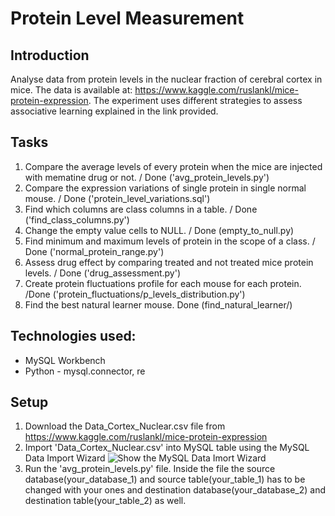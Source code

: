 # Protein Level Measurement

## Introduction
Analyse data from protein levels in the nuclear fraction of cerebral cortex in mice. The data is available at: https://www.kaggle.com/ruslankl/mice-protein-expression. The experiment uses different strategies to assess associative learning explained in the link provided. 

## Tasks

1. Compare the average levels of every protein when the mice are injected with mematine drug or not. / Done ('avg_protein_levels.py')
2. Compare the expression variations of single protein in single normal mouse. / Done ('protein_level_variations.sql')
3. Find which columns are class columns in a table. / Done ('find_class_columns.py')
4. Change the empty value cells to NULL. / Done (empty_to_null.py)
5. Find minimum and maximum levels of protein in the scope of a class. / Done ('normal_protein_range.py')
6. Assess drug effect by comparing treated and not treated mice protein levels. / Done ('drug_assessment.py')
7. Create protein fluctuations profile for each mouse for each protein. /Done ('protein_fluctuations/p_levels_distribution.py')
8. Find the best natural learner mouse. Done (find_natural_learner/)

## Technologies used:

* MySQL Workbench
* Python - mysql.connector, re

## Setup

1. Download the Data_Cortex_Nuclear.csv file from https://www.kaggle.com/ruslankl/mice-protein-expression
2. Import 'Data_Cortex_Nuclear.csv' into MySQL table using the MySQL Data Import Wizard
![Show the MySQL Data Imort Wizard](https://user-images.githubusercontent.com/47303660/75633122-348f9c80-5bfa-11ea-8701-0c26302119f3.jpg)
3. Run the 'avg_protein_levels.py' file. Inside the file the source database(your_database_1) and source table(your_table_1) has to be changed with your ones and destination database(your_database_2) and destination table(your_table_2) as well.
